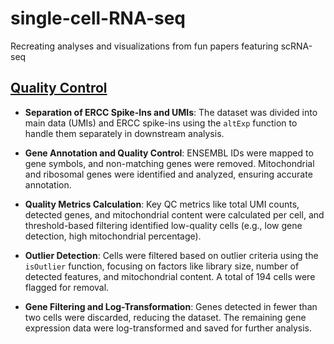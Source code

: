 # single-cell-RNA-seq

Recreating analyses and visualizations from fun papers featuring scRNA-seq

## [Quality Control](quality_control/part6_scRNAseq_qualitycontrol.md)

- **Separation of ERCC Spike-Ins and UMIs**: The dataset was divided into main data (UMIs) and ERCC spike-ins using the `altExp` function to handle them separately in downstream analysis.

- **Gene Annotation and Quality Control**: ENSEMBL IDs were mapped to gene symbols, and non-matching genes were removed. Mitochondrial and ribosomal genes were identified and analyzed, ensuring accurate annotation.

- **Quality Metrics Calculation**: Key QC metrics like total UMI counts, detected genes, and mitochondrial content were calculated per cell, and threshold-based filtering identified low-quality cells (e.g., low gene detection, high mitochondrial percentage).

- **Outlier Detection**: Cells were filtered based on outlier criteria using the `isOutlier` function, focusing on factors like library size, number of detected features, and mitochondrial content. A total of 194 cells were flagged for removal.

- **Gene Filtering and Log-Transformation**: Genes detected in fewer than two cells were discarded, reducing the dataset. The remaining gene expression data were log-transformed and saved for further analysis.
